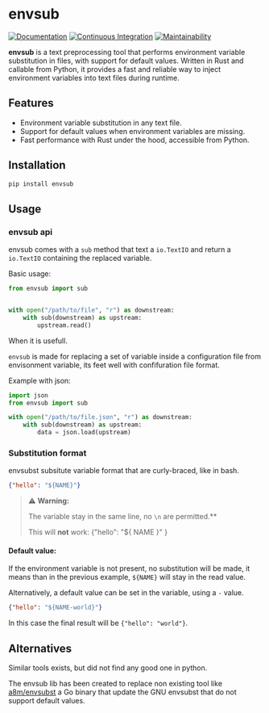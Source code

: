 # envsub

[![Documentation](https://github.com/mardiros/envsub/actions/workflows/publish-doc.yml/badge.svg)](https://mardiros.github.io/envsub/)
[![Continuous Integration](https://github.com/mardiros/envsub/actions/workflows/tests.yml/badge.svg)](https://github.com/mardiros/envsub/actions/workflows/tests.yml)
[![Maintainability](https://api.codeclimate.com/v1/badges/a63ad49239e41de4f6b7/maintainability)](https://codeclimate.com/github/mardiros/envsub/maintainability)

**envsub** is a text preprocessing tool that performs environment variable
substitution in files, with support for default values. Written in Rust and
callable from Python, it provides a fast and reliable way to inject environment
variables into text files during runtime.

## Features

- Environment variable substitution in any text file.
- Support for default values when environment variables are missing.
- Fast performance with Rust under the hood, accessible from Python.

## Installation

```bash
pip install envsub
```


## Usage


### envsub api

envsub comes with a `sub` method that text a `io.TextIO` and return
a `io.TextIO` containing the replaced variable.

Basic usage:

```python
from envsub import sub


with open("/path/to/file", "r") as downstream:
    with sub(downstream) as upstream:
        upstream.read()

```


When it is usefull.

``envsub`` is made for replacing a set of variable inside a configuration
file from envisonment variable, its feet well with confifuration file format.

Example with json:


```python
import json
from envsub import sub

with open("/path/to/file.json", "r") as downstream:
    with sub(downstream) as upstream:
        data = json.load(upstream)

```


### Substitution format

envsubst subsitute variable format that are curly-braced, like in bash.

```json
{"hello": "${NAME}"}
```

> ⚠️ **Warning:**
>
> The variable stay in the same line, no `\n` are permitted.**
>
> This will **not** work:
> {"hello": "${
>      NAME
>    }"
> }
>


#### Default value:

If the environment variable is not present, no substitution will be made,
it means than in the previous example, `${NAME}` will stay in the read value.

Alternatively, a default value can be set in the variable, using a `-` value.


```json
{"hello": "${NAME-world}"}
```

In this case the final result will be `{"hello": "world"}`.



## Alternatives

Similar tools exists, but did not find any good one in python.

The envsub lib has been created to replace non existing tool like
[a8m/envsubst](https://github.com/a8m/envsubst) a Go binary that
update the GNU envsubst that do not support default values.
